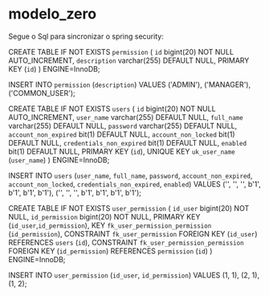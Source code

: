 # modelo_zero
Segue o Sql para sincronizar o spring security:

CREATE TABLE IF NOT EXISTS `permission` (
  `id` bigint(20) NOT NULL AUTO_INCREMENT,
  `description` varchar(255) DEFAULT NULL,
  PRIMARY KEY (`id`)
) ENGINE=InnoDB;

INSERT INTO `permission` (`description`) VALUES
	('ADMIN'),
	('MANAGER'),
	('COMMON_USER');

CREATE TABLE IF NOT EXISTS `users` (
  `id` bigint(20) NOT NULL AUTO_INCREMENT,
  `user_name` varchar(255) DEFAULT NULL,
  `full_name` varchar(255) DEFAULT NULL,
  `password` varchar(255) DEFAULT NULL,
  `account_non_expired` bit(1) DEFAULT NULL,
  `account_non_locked` bit(1) DEFAULT NULL,
  `credentials_non_expired` bit(1) DEFAULT NULL,
  `enabled` bit(1) DEFAULT NULL,
  PRIMARY KEY (`id`),
  UNIQUE KEY `uk_user_name` (`user_name`)
) ENGINE=InnoDB;

INSERT INTO `users` (`user_name`, `full_name`, `password`, `account_non_expired`, `account_non_locked`, `credentials_non_expired`, `enabled`) VALUES
	('', '', '', b'1', b'1', b'1', b'1'),
	('', '', '', b'1', b'1', b'1', b'1');

CREATE TABLE IF NOT EXISTS `user_permission` (
  `id_user` bigint(20) NOT NULL,
  `id_permission` bigint(20) NOT NULL,
  PRIMARY KEY (`id_user`,`id_permission`),
  KEY `fk_user_permission_permission` (`id_permission`),
  CONSTRAINT `fk_user_permission` FOREIGN KEY (`id_user`) REFERENCES `users` (`id`),
  CONSTRAINT `fk_user_permission_permission` FOREIGN KEY (`id_permission`) REFERENCES `permission` (`id`)
) ENGINE=InnoDB;

INSERT INTO `user_permission` (`id_user`, `id_permission`) VALUES
	(1, 1),
	(2, 1),
	(1, 2);
 
